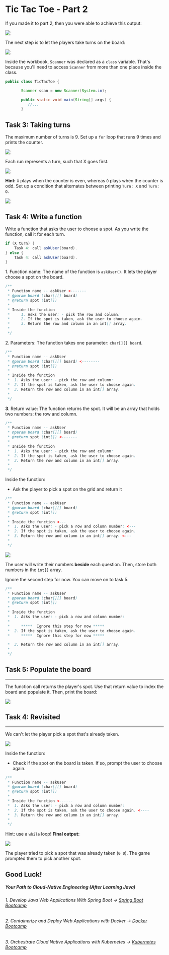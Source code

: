 # Tic Tac Toe - Part 2

If you made it to part 2, then you were able to achieve this output:

![](https://img-c.udemycdn.com/redactor/raw/article_lecture/2025-01-04_01-03-40-88b01d440cf9704ec8e0b5f51e627563.png)

The next step is to let the players take turns on the board:

![](https://img-c.udemycdn.com/redactor/raw/article_lecture/2025-01-04_01-03-40-d703122b753052611d78646a025ab25c.gif)

Inside the workbook, `Scanner` was declared as a `class` variable. That's because you'll need to access `Scanner` from more than one place inside the class.


```java
public class TicTacToe {

       Scanner scan = new Scanner(System.in);

       public static void main(String[] args) {
          //...
       }
```

Task 3: Taking turns
--------------------

The maximum number of turns is 9. Set up a `for` loop that runs 9 times and prints the counter.

![](https://img-c.udemycdn.com/redactor/raw/article_lecture/2025-01-04_01-03-40-261385ecad2f688870f3ae43b853671c.png)

Each run represents a turn, such that X goes first.

![](https://img-c.udemycdn.com/redactor/raw/article_lecture/2025-01-04_01-03-40-c14ad373a845fc3d3a0edb9aa0263282.png)

**Hint:** `X` plays when the counter is even, whereas `O` plays when the counter is odd. Set up a condition that alternates between printing `Turn: X` and `Turn: O`.

![](https://img-c.udemycdn.com/redactor/raw/article_lecture/2025-01-04_01-03-41-a20279e3b49c1c611a84293f27bc8b76.png)

Task 4: Write a function
------------------------

Write a function that asks the user to choose a spot. As you write the function, call it for each turn.

```java
if (X turn) {
    Task 4: call askUser(board).
} else {
    Task 4: call askUser(board).
}
```

1\. Function name: The name of the function is `askUser()`. It lets the player choose a spot on the board.

```java
/**
 * Function name -- askUser <-------
 * @param board (char[][] board)
 * @return spot (int[])
 *
 * Inside the function
 *     1. Asks the user: - pick the row and column:
 *     2. If the spot is taken, ask the user to choose again.
 *     3. Return the row and column in an int[] array.
 *
 */
```

2\. Parameters: The function takes one parameter: `char[][] board`.

```java
/**
 * Function name -- askUser
 * @param board (char[][] board) <--------
 * @return spot (int[])
 *
 * Inside the function
 *  1. Asks the user: - pick the row and column:
 *  2. If the spot is taken, ask the user to choose again.
 *  3. Return the row and column in an int[] array.
 *
 */
```

**3**. Return value: The function returns the spot. It will be an array that holds two numbers: the row and column.

```java
/**
 * Function name -- askUser
 * @param board (char[][] board)
 * @return spot (int[]) <-------
 *
 * Inside the function
 *  1. Asks the user: - pick the row and column:
 *  2. If the spot is taken, ask the user to choose again.
 *  3. Return the row and column in an int[] array.
 *
 */
```

Inside the function:

-   Ask the player to pick a spot on the grid and return it

```java
/**
 * Function name -- askUser
 * @param board (char[][] board)
 * @return spot (int[])
 *
 * Inside the function <---
 *  1. Asks the user: - pick a row and column number: <---
 *  2. If the spot is taken, ask the user to choose again.
 *  3. Return the row and column in an int[] array. <---
 *
 */
```

![](https://img-c.udemycdn.com/redactor/raw/article_lecture/2025-01-04_01-03-41-2a80c830c53f838499e4b86e03b748d0.gif)

The user will write their numbers **beside** each question. Then, store both numbers in the `int[]` array.

Ignore the second step for now. You can move on to task 5.

```java
/**
 * Function name -- askUser
 * @param board (char[][] board)
 * @return spot (int[])
 *
 * Inside the function
 *  1. Asks the user: - pick a row and column number:
 *
 *     *****  Ignore this step for now *****
 *  2. If the spot is taken, ask the user to choose again.
 *     *****  Ignore this step for now *****

 *  3. Return the row and column in an int[] array.
 *
 */
```

## Task 5: Populate the board
--------------------------

The function call returns the player's spot. Use that return value to index the board and populate it. Then, print the board:

![](https://img-c.udemycdn.com/redactor/raw/article_lecture/2025-01-04_01-03-41-7d68af9e31c137e460085e1a150abe68.gif)

## Task 4: Revisited
-----------------

We can't let the player pick a spot that's already taken.

![](https://img-c.udemycdn.com/redactor/raw/article_lecture/2025-01-04_01-03-41-e8542e68bdab7b9aa1b3960542a02b6a.gif)

Inside the function:

-   Check if the spot on the board is taken. If so, prompt the user to choose again.

```java
/**
 * Function name -- askUser
 * @param board (char[][] board)
 * @return spot (int[])
 *
 * Inside the function <------
 *  1. Asks the user: - pick a row and column number:
 *  2. If the spot is taken, ask the user to choose again. <----
 *  3. Return the row and column in an int[] array. 
 *
 */
```

Hint: use a `while` loop! **Final output:**

![](https://img-c.udemycdn.com/redactor/raw/article_lecture/2025-01-04_01-03-41-23b25767d8bf28c624bd6dfa52d31b66.gif)

The player tried to pick a spot that was already taken (`0 0`). The game prompted them to pick another spot.

Good Luck!
----------
##### Your Path to Cloud-Native Engineering (After Learning Java)
###### 1. Develop Java Web Applications With Spring Boot → [Spring Boot Bootcamp](https://www.udemy.com/course/the-complete-spring-boot-development-bootcamp/?couponCode=SPRING_BOOTCAMP)
###### 2. Containerize and Deploy Web Applications with Docker → [Docker Bootcamp](https://www.udemy.com/course/docker-bootcamp-conquer-docker-with-real-world-projects/?couponCode=DOCKER_BOOTCAMP)
###### 3. Orchestrate Cloud Native Applications with Kubernetes → [Kubernetes Bootcamp](https://kubernetestraining.io/)